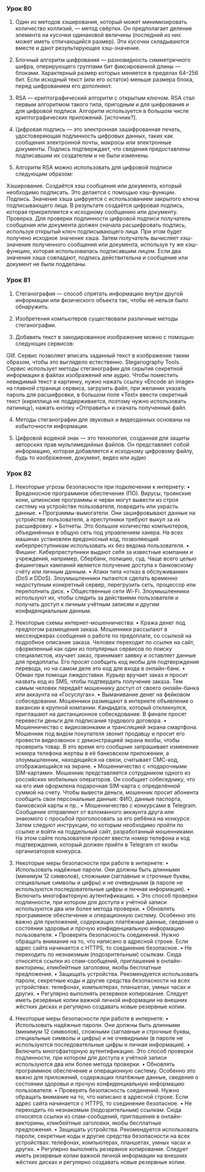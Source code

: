 ### Урок 80 
1) Один из методов хэширования, который может минимизировать количество коллизий, — метод свёртки. Он предполагает деление элемента на кусочки одинаковой величины (последний из них может иметь отличающийся размер). Эти кусочки складываются вместе и дают результирующее хэш-значение.

2) Блочный алгоритм шифрования — разновидность симметричного шифра, оперирующего группами бит фиксированной длины — блоками. Характерный размер которых меняется в пределах 64–256 бит. Если исходный текст (или его остаток) меньше размера блока, перед шифрованием его дополняют.

3) RSA — криптографический алгоритм с открытым ключом. RSA стал первым алгоритмом такого типа, пригодным и для шифрования и для цифровой подписи. Алгоритм используется в большом числе криптографических приложений. [источник?].

4) Цифровая подпись — это электронная зашифрованная печать, удостоверяющая подлинность цифровых данных, таких как сообщения электронной почты, макросы или электронные документы. Подпись подтверждает, что сведения предоставлены подписавшим их создателем и не были изменены.

5) Алгоритм RSA можно использовать для цифровой подписи следующим образом:

Хэширование. Создаётся хэш сообщения или документа, который необходимо подписать. Это делается с помощью хэш-функции.
Подпись. Значение хэша шифруется с использованием закрытого ключа подписывающего лица. В результате создаётся цифровая подпись, которая прикрепляется к исходному сообщению или документу.
Проверка. Для проверки подлинности цифровой подписи получатель сообщения или документа должен сначала расшифровать подпись, используя открытый ключ подписывающего лица. При этом будет получено исходное значение хэша. Затем получатель вычисляет хэш-значение полученного сообщения или документа, используя ту же хэш-функцию, которая использовалась подписавшим лицом. Если два значения хэша совпадают, подпись действительна и сообщение или документ не были подделаны.

### Урок 81

1) Стеганография — способ спрятать информацию внутри другой информации или физического объекта так, чтобы её нельзя было обнаружить.

2) Изобретения компьютеров существовали различные методы стеганографии.

3) Добавить текст в закодированное изображение можно с помощью следующих сервисов:

Glif. Сервис позволяет вписать заданный текст в изображение таким образом, чтобы это выглядело естественно.
Steganography Tools. Сервис использует методы стеганографии для скрытия секретной информации в файлах изображений или аудио. Чтобы поместить невидимый текст в картинку, нужно нажать ссылку «Encode an image» на главной странице сервиса, загрузить файл, при желании указать пароль для расшифровки, в большом поле «Text» ввести секретный текст (кириллица не поддерживается, поэтому нужно использовать латиницу), нажать кнопку «Отправить» и скачать полученный файл.

4) Методы стеганографии для звуковых и видеоданных основаны на избыточности информации.

5) Цифровой водяной знак — это технология, созданная для защиты авторских прав мультимедийных файлов. Он представляет собой информацию, которая добавляется к исходному цифровому файлу, будь то изображение, документ, видео или аудио

### Урок 82 
1) Некоторые угрозы безопасности при подключении к интернету: • Вредоносное программное обеспечение (ПО). Вирусы, троянские кони, шпионские программы и черви могут вывести из строя систему на устройстве пользователя, повредить или украсть данные.
• Программы-вымогатели. Они зашифровывают данные на устройстве пользователя, а преступники требуют выкуп за их расшифровку. • Ботнеты. Это большое количество компьютеров, объединённых в общую сеть под управлением хакера. На всех машинах установлен вредоносный код, позволяющий киберпреступникам использовать их без ведома пользователя.
• Фишинг. Киберпреступники выдают себя за известные компании и учреждения, например, Сбербанк, полицию, суд. Чаще всего целью фишинговых кампаний является получение доступа к банковскому счёту или личным данным.
• Атаки типа «отказ в обслуживании» (DoS и DDoS). Злоумышленники пытаются сделать временно недоступным конкретный сервер, перегрузить сеть, процессор или переполнить диск.
• Общественные сети Wi-Fi. Злоумышленники используют их, чтобы следить за действиями пользователя и получать доступ к личным учётным записям и другим конфиденциальным данным.

2) Некоторые схемы интернет-мошенничества: • Кража денег под предлогом размещения заказа. Мошенники рассылают в мессенджерах сообщения о работе по предоплате, со ссылкой на подробное описание заказа. Человек переходит по ссылке на сайт, оформленный как один из популярных сервисов по поиску специалистов, изучает заказ, принимает заявку и оставляет данные для предоплаты. Его просят сообщить код якобы для подтверждения перевода, но на самом деле это код для входа в онлайн-банк.
• Обман при помощи лжедоставки. Курьер вручает заказ и просит назвать код из SMS, чтобы подтвердить получение заказа. Тем самым человек передаёт мошеннику доступ от своего онлайн-банка или аккаунта на «Госуслугах».
• Выманивание денег на фейковом собеседовании. Мошенники размещают в интернете объявление о вакансии в крупной компании. Кандидата, который откликнулся, приглашают на дистанционное собеседование. В финале просят перевести деньги для подписания трудового договора.
• Мошенничество с видеозвонками и трансляцией экрана смартфона. Мошенник под видом покупателя звонит продавцу и просит его провести видеозвонок с демонстрацией экрана якобы, чтобы проверить товар. В это время его сообщник запрашивает изменение номера телефона жертвы в её банковском приложении, а злоумышленник, находящийся на связи, считывает СМС-код, отображающийся на экране. • Мошенничество с «подарочными SIM-картами». Мошенник представляется сотрудником одного из российских мобильных операторов. Он сообщает собеседнику, что на его имя оформлена подарочная SIM-карта с определённой суммой на счету. Чтобы вывести деньги, мошенник просит абонента сообщить свои персональные данные: ФИО, данные паспорта, банковской карты и пр..
• Мошенничество с конкурсами в Telegram. Сообщение отправляют от взломанного аккаунта друга или знакомого с просьбой проголосовать за его ребёнка на конкурсе. Затем следуют инструкции, по которым необходимо пройти по ссылке и войти на поддельный сайт, разработанный мошенниками. На этом сайте пользователя просят ввести номер телефона и код подтверждения, который должен прийти в Telegram от якобы организаторов конкурса.

3) Некоторые меры безопасности при работе в интернете: • Использовать надёжные пароли. Они должны быть длинными (минимум 12 символов), сложными (заглавные и строчные буквы, специальные символы и цифры) и не очевидными (в пароле не используются последовательные цифры и личная информация).
• Включить многофакторную аутентификацию. • Это способ проверки подлинности, при котором для доступа к учётной записи используются два или более метода проверки.
• Обновлять программное обеспечение и операционную систему. Особенно это важно для приложений, содержащих платёжные данные, сведения о состоянии здоровья и прочую конфиденциальную информацию пользователя. • Проверять безопасность соединений. Нужно обращать внимание на то, что написано в адресной строке. Если адрес сайта начинается с HTTPS, то соединение безопасное.
• Не переходить по незнакомым (подозрительным) ссылкам. Сюда относятся ссылки из спам-сообщений, приглашения в онлайн-викторины, кликбейтные заголовки, якобы бесплатные предложения. • Защищать устройства. Рекомендуется использовать пароли, секретные коды и другие средства безопасности на всех устройствах: телефонах, компьютерах, планшетах, умных часах и других.
• Регулярно выполнять резервное копирование. Следует иметь резервные копии важной личной информации на внешних жёстких дисках и регулярно создавать новые резервные копии.

4) Некоторые меры безопасности при работе в интернете: • Использовать надёжные пароли. Они должны быть длинными (минимум 12 символов), сложными (заглавные и строчные буквы, специальные символы и цифры) и не очевидными (в пароле не используются последовательные цифры и личная информация).
• Включить многофакторную аутентификацию. Это способ проверки подлинности, при котором для доступа к учётной записи используются два или более метода проверки.
• Обновлять программное обеспечение и операционную систему. Особенно это важно для приложений, содержащих платёжные данные, сведения о состоянии здоровья и прочую конфиденциальную информацию пользователя.
• Проверять безопасность соединений. Нужно обращать внимание на то, что написано в адресной строке. Если адрес сайта начинается с HTTPS, то соединение безопасное.
• Не переходить по незнакомым (подозрительным) ссылкам. Сюда относятся ссылки из спам-сообщений, приглашения в онлайн-викторины, кликбейтные заголовки, якобы бесплатные предложения.
• Защищать устройства. Рекомендуется использовать пароли, секретные коды и другие средства безопасности на всех устройствах: телефонах, компьютерах, планшетах, умных часах и других.
• Регулярно выполнять резервное копирование. Следует иметь резервные копии важной личной информации на внешних жёстких дисках и регулярно создавать новые резервные копии.
